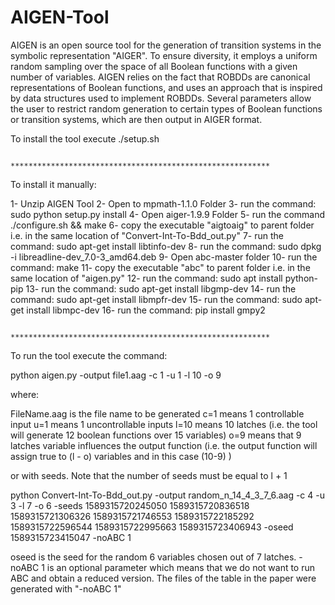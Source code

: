# AIGEN-Tool
AIGEN is an open source tool for the generation of transition systems in the symbolic representation "AIGER". To ensure diversity, it employs a uniform random sampling over the space of all Boolean functions with a given number of variables. AIGEN relies on the fact that ROBDDs are canonical representations of Boolean functions, and uses an approach that is inspired by data structures used to implement ROBDDs. Several parameters allow the user to restrict random generation to certain types of Boolean functions or transition systems, which are then output in AIGER format.

To install the tool execute ./setup.sh

                           **********************************************************

To install it manually:

1- Unzip AIGEN Tool
2- Open to mpmath-1.1.0 Folder
3- run the command: sudo python setup.py install
4- Open aiger-1.9.9 Folder
5- run the command ./configure.sh && make
6- copy the executable "aigtoaig" to parent folder i.e. in the same location of "Convert-Int-To-Bdd_out.py"
7- run the command: sudo apt-get install libtinfo-dev
8- run the command: sudo dpkg -i libreadline-dev_7.0-3_amd64.deb
9- Open abc-master folder
10- run the command: make
11- copy the executable "abc" to parent folder i.e. in the same location of "aigen.py"
12- run the command: sudo apt install python-pip
13- run the command: sudo apt-get install libgmp-dev
14- run the command: sudo apt-get install libmpfr-dev
15- run the command: sudo apt-get install libmpc-dev
16- run the command: pip install gmpy2
                                                      
                           **********************************************************
To run the tool execute the command: 

python aigen.py -output file1.aag -c 1 -u 1 -l 10 -o 9

where:

FileName.aag is the file name to be generated
c=1 means 1 controllable input
u=1 means 1 uncontrollable inputs
l=10 means 10 latches (i.e. the tool will generate 12 boolean functions over 15 variables)
o=9 means that 9 latches variable influences the output function (i.e. the output function will assign true to (l - o) variables and in this case (10-9) )

or with seeds. Note that the number of seeds must be equal to l + 1

python Convert-Int-To-Bdd_out.py -output random_n_14_4_3_7_6.aag -c 4 -u 3 -l 7 -o 6 -seeds 1589315720245050 1589315720836518 1589315721306326 1589315721746553 1589315722185292 1589315722596544 1589315722995663 1589315723406943 -oseed 1589315723415047 -noABC 1

oseed is the seed for the random 6 variables chosen out of 7 latches.
-noABC 1 is an optional parameter which means that we do not want to run ABC and obtain a reduced version. The files of the table in the paper were generated with "-noABC 1"




